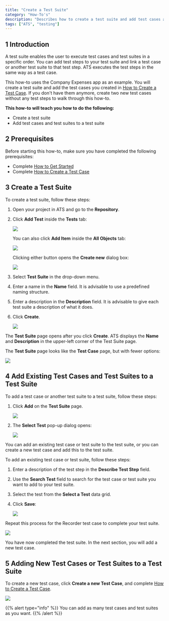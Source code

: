 ```yaml
---
title: "Create a Test Suite"
category: "How-To's"
description: "Describes how to create a test suite and add test cases and test suites to your test suite."
tags: ["ATS", "testing"]
---
```


## 1 Introduction

A test suite enables the user to execute test cases and test suites in a specific order. You can add test steps to your test suite and link a test case or another test suite to that test step. ATS executes the test steps in the same way as a test case.

This how-to uses the Company Expenses app as an example. You will create a test suite and add the test cases you created in [How to Create a Test Case](create-a-test-case). If you don't have them anymore, create two new test cases without any test steps to walk through this how-to. 

**This how-to will teach you how to do the following:**

* Create a test suite
* Add test cases and test suites to a test suite

## 2 Prerequisites

Before starting this how-to, make sure you have completed the following prerequisites:

* Complete [How to Get Started](getting-started)
* Complete [How to Create a Test Case](create-a-test-case)

## 3 Create a Test Suite

To create a test suite, follow these steps:

1.  Open your project in ATS and go to the **Repository**.
2.  Click **Add Test** inside the **Tests** tab:
    
    ![](version-1/attachments/create-a-test-suite/repository-add-test.png)

    You can also click **Add Item** inside the **All Objects** tab:
    
    ![](version-1/attachments/create-a-test-suite/repository-add-item.png)

    Clicking either button opens the **Create new** dialog box:
    
    ![](version-1/attachments/create-a-test-suite/repository-create-new.png)

3.  Select **Test Suite** in the drop-down menu.
4.  Enter a name in the **Name** field. It is advisable to use a predefined naming structure.
5.  Enter a description in the **Description** field. It is advisable to give each test suite a description of what it does.
6.  Click **Create**.
    
    ![](version-1/attachments/create-a-test-suite/repository-create-new-test-suite.png)

The **Test Suite** page opens after you click **Create**. ATS displays the **Name** and **Description** in the upper-left corner of the Test Suite page.

The **Test Suite** page looks like the **Test Case** page, but with fewer options:
    
![](version-1/attachments/create-a-test-suite/repository-test-suite-page.png)
    
## 4 Add Existing Test Cases and Test Suites to a Test Suite

To add a test case or another test suite to a test suite, follow these steps:

1.  Click **Add** on the **Test Suite** page.
    
    ![](version-1/attachments/create-a-test-suite/repository-test-suite-page-add.png)

2.  The **Select Test** pop-up dialog opens:
    
    ![](version-1/attachments/create-a-test-suite/repository-select-test.png)

You can add an existing test case or test suite to the test suite, or you can create a new test case and add this to the test suite.
  
To add an existing test case or test suite, follow these steps:

1.  Enter a description of the test step in the **Describe Test Step** field.
2.  Use the **Search Test** field to search for the test case or test suite you want to add to your test suite.
3.  Select the test from the **Select a Test** data grid. 
4.  Click **Save**:
    
    ![](version-1/attachments/create-a-test-suite/test-suite-page-select-test.png)

Repeat this process for the Recorder test case to complete your test suite.

![](version-1/attachments/create-a-test-suite/test-suite-page-complete.png)

You have now completed the test suite. In the next section, you will add a new test case.

## 5 Adding New Test Cases or Test Suites to a Test Suite

To create a new test case, click **Create a new Test Case**, and complete [How to Create a Test Case](create-a-test-case).
    
![](version-1/attachments/create-a-test-suite/test-suite-page-select-test-new.png)

{{% alert type="info" %}}
You can add as many test cases and test suites as you want. 
{{% /alert %}}
